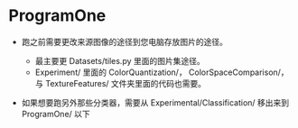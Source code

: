 # ProgramOne

- 跑之前需要更改来源图像的途径到您电脑存放图片的途径。
    - 最主要更 Datasets/tiles.py 里面的图片集途径。
    - Experiment/ 里面的 ColorQuantization/， ColorSpaceComparison/，与 TextureFeatures/ 文件夹里面的代码也需要。

- 如果想要跑另外那些分类器，需要从 Experimental/Classification/ 移出来到 ProgramOne/ 以下